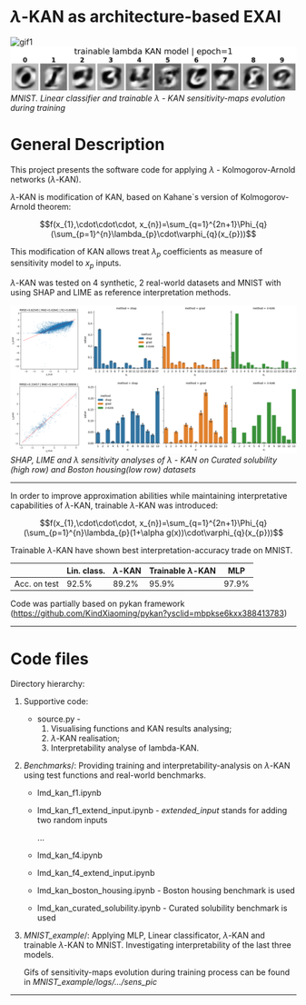 # $\lambda$-KAN as architecture-based EXAI

![gif1](mnist_example/logs/MnistLR/lightning_logs/version_0/sens_pic/MnistLR.gif)
![gif2](mnist_example/logs/Mnist_tlmdSplineKAN/lightning_logs/version_0/sens_pic/tlmdSplineKAN.gif)
*MNIST. Linear classifier and trainable* $\lambda$ *- KAN sensitivity-maps evolution during training*

# General Description
This project presents the software code for applying $\lambda$ - Kolmogorov-Arnold networks ($\lambda$-KAN).

$\lambda$-KAN is modification of KAN, based on Kahane`s version of Kolmogorov-Arnold theorem:

$$f(x_{1},\cdot\cdot\cdot, x_{n})=\sum_{q=1}^{2n+1}\Phi_{q}(\sum_{p=1}^{n}\lambda_{p}\cdot\varphi_{q}(x_{p}))$$

This modification of KAN allows treat $\lambda_{p}$ coefficients as measure of sensitivity model to $x_{p}$ inputs.

$\lambda$-KAN was tested on 4 synthetic, 2 real-world datasets and MNIST with using SHAP and LIME as reference interpretation methods.

![pic1](pictures/Pic1.png)
*SHAP, LIME and* $\lambda$ *sensitivity analyses of* $\lambda$ *- KAN on Curated solubility (high row) and Boston housing(low row) datasets*


---
In order to improve approximation abilities while maintaining interpretative capabilities of $\lambda$-KAN, trainable $\lambda$-KAN was introduced:

$$f(x_{1},\cdot\cdot\cdot, x_{n})=\sum_{q=1}^{2n+1}\Phi_{q}(\sum_{p=1}^{n}\lambda_{p}(1+\alpha g(x))\cdot\varphi_{q}(x_{p}))$$


Trainable $\lambda$-KAN have shown best interpretation-accuracy trade on MNIST.

|  | Lin. class. | $\lambda$-KAN | Trainable $\lambda$-KAN | MLP |
|--|-------------|---------------|-------------------------|-----|
| Acc. on test | 92.5% | 89.2% | 95.9% | 97.9% |


Code was partially based on pykan framework (https://github.com/KindXiaoming/pykan?ysclid=mbpkse6kxx388413783)

---
# Code files
Directory hierarchy: 

1) Supportive code:
    * source.py - 
        1. Visualising functions and KAN results analysing; 
        2. $\lambda$-KAN realisation;
        3. Interpretability analyse of lambda-KAN.


2) _Benchmarks_/: Providing training and interpretability-analysis on $\lambda$-KAN using test functions and real-world benchmarks.
    * lmd_kan_f1.ipynb
    * lmd_kan_f1_extend_input.ipynb - _extended_input_ stands for adding two random inputs

        ...
    * lmd_kan_f4.ipynb
    * lmd_kan_f4_extend_input.ipynb
    * lmd_kan_boston_housing.ipynb - Boston housing benchmark is used
    * lmd_kan_curated_solubility.ipynb - Curated solubility benchmark is used


3) _MNIST_example_/: Applying MLP, Linear classificator, $\lambda$-KAN and trainable $\lambda$-KAN to MNIST. Investigating interpretability of the last three models.

    Gifs of sensitivity-maps evolution during training process can be found in _MNIST_example/logs/.../sens_pic_

---